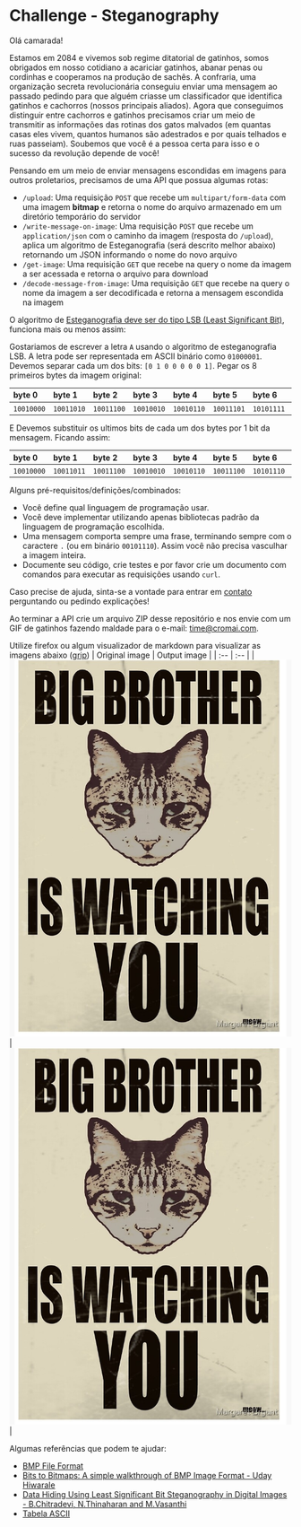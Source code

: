 # Challenge - Steganography

Olá camarada!

Estamos em 2084 e vivemos sob regime ditatorial de gatinhos, somos obrigados em nosso cotidiano a acariciar gatinhos, abanar penas ou cordinhas e cooperamos na produção de sachês. A confraria, uma organização secreta revolucionária conseguiu enviar uma mensagem ao passado pedindo para que alguém criasse um classificador que identifica gatinhos e cachorros (nossos principais aliados). Agora que conseguimos distinguir entre cachorros e gatinhos precisamos criar um meio de transmitir as informações das rotinas dos gatos malvados (em quantas casas eles vivem, quantos humanos são adestrados e por quais telhados e ruas passeiam). Soubemos que você é a pessoa certa para isso e o sucesso da revolução depende de você!

Pensando em um meio de enviar mensagens escondidas em imagens para outros proletarios, precisamos de uma API que possua algumas rotas:

- `/upload`: Uma requisição `POST` que recebe um `multipart/form-data` com uma imagem **bitmap** e retorna o nome do arquivo armazenado em um diretório temporário do servidor
- `/write-message-on-image`: Uma requisição `POST` que recebe um `application/json` com o caminho da imagem (resposta do `/upload`), aplica um algoritmo de Esteganografia (será descrito melhor abaixo) retornando um JSON informando o nome do novo arquivo
- `/get-image`: Uma requisição `GET` que recebe na query o nome da imagem a ser acessada e retorna o arquivo para download
- `/decode-message-from-image`: Uma requisição `GET` que recebe na query o nome da imagem a ser decodificada e retorna a mensagem escondida na imagem

O algoritmo de [Esteganografia deve ser do tipo LSB (Least Significant Bit)](https://zenodo.org/record/262996/files/Chapter%2017.pdf?download=1), funciona mais ou menos assim:

Gostariamos de escrever a letra `A` usando o algoritmo de esteganografia LSB. A letra pode ser representada em ASCII binário como `01000001`.
Devemos separar cada um dos bits: `[0 1 0 0 0 0 0 1]`.
Pegar os 8 primeiros bytes da imagem original:

| byte 0 | byte 1 | byte 2 | byte 3 | byte 4 | byte 5 | byte 6 | byte 7 |
| :-- | :-- | :-- | :-- | :-- | :-- | :-- | :-- |
| `10010000` | `10011010` | `10011100` | `10010010` | `10010110` | `10011101` | `10101111` | `10100101` |

E Devemos substituir os ultimos bits de cada um dos bytes por 1 bit da mensagem. Ficando assim:

| byte 0 | byte 1 | byte 2 | byte 3 | byte 4 | byte 5 | byte 6 | byte 7 |
| :-- | :-- | :-- | :-- | :-- | :-- | :-- | :-- |
| `10010000` | `10011011` | `10011100` | `10010010` | `10010110` | `10011100` | `10101110` | `10100101` |

Alguns pré-requisitos/definições/combinados:

- Você define qual linguagem de programação usar.
- Você deve implementar utilizando apenas bibliotecas padrão da linguagem de programação escolhida.
- Uma mensagem comporta sempre uma frase, terminando sempre com o caractere `.` (ou em binário `00101110`). Assim você não precisa vasculhar a imagem inteira.
- Documente seu código, crie testes e por favor crie um documento com comandos para executar as requisições usando `curl`.

Caso precise de ajuda, sinta-se a vontade para entrar em [contato](mailto:time@cromai.com) perguntando ou pedindo explicações!

Ao terminar a API crie um arquivo ZIP desse repositório e nos envie com um GIF de gatinhos fazendo maldade para o e-mail: [time@cromai.com](mailto:time@cromai.com).

Utilize firefox ou algum visualizador de markdown para visualizar as imagens abaixo ([grip](https://pypi.org/project/grip/))
| Original image | Output image |
| :-- | :-- |
| ![Big brother is watching you!](images/big_brother_is_watching_u_original.bmp) | ![Big borhet is watching you!](images/big_brother_is_watching_u.bmp) |

Algumas referências que podem te ajudar:

- [BMP File Format](https://www.digicamsoft.com/bmp/bmp.html)
- [Bits to Bitmaps: A simple walkthrough of BMP Image Format - Uday Hiwarale](https://medium.com/sysf/bits-to-bitmaps-a-simple-walkthrough-of-bmp-image-format-765dc6857393)
- [Data Hiding Using Least Significant Bit Steganography in Digital Images - B.Chitradevi, N.Thinaharan and M.Vasanthi](https://zenodo.org/record/262996/files/Chapter%2017.pdf?download=1)
- [Tabela ASCII](https://www.ime.usp.br/~kellyrb/mac2166_2015/tabela_ascii.html)
